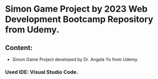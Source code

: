 # Simon Game Project by 2023 Web Development Bootcamp Repository from Udemy.

## Content:

- Simon Game Project developed by Dr. Angela Yu from Udemy.

### Used IDE: Visual Studio Code.
